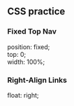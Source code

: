 ## CSS practice

### Fixed Top Nav

position: fixed;<br>
top: 0;<br>
width: 100%;

### Right-Align Links

float: right;
